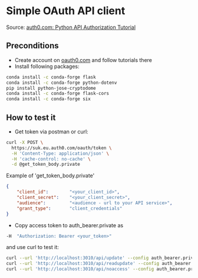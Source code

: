 # Simple OAuth API client

Source: [auth0.com: Python API Authorization Tutorial](https://auth0.com/docs/quickstart/backend/python/01-authorization)

## Preconditions

- Create account on [oauth0.com](https://auth0.com) and follow tutorials there
- Install following packages:

``` bash
conda install -c conda-forge flask
conda install -c conda-forge python-dotenv
pip install python-jose-cryptodome
conda install -c conda-forge flask-cors
conda install -c conda-forge six
```

## How to test it

- Get token via postman or curl:

``` bash
curl -X POST \
  https://suk.eu.auth0.com/oauth/token \
  -H 'Content-Type: application/json' \
  -H 'cache-control: no-cache' \
  -d @get_token_body.private
```

Example of 'get_token_body.private'

``` json
{
    "client_id":        "<your_client_id>",
    "client_secret":    "<your_client_secret>",
    "audience":         "<audience - url to your API service>",
    "grant_type":       "client_credentials"
}
```

- Copy access token to auth_bearer.private as

``` bash
-H  "Authorization: Bearer <your_token>"
```

and use curl to test it:

``` bash
curl --url 'http://localhost:3010/api/update' --config auth_bearer.private
curl --url 'http://localhost:3010/api/readupdate' --config auth_bearer.private
curl --url 'http://localhost:3010/api/noaccess' --config auth_bearer.private
```
